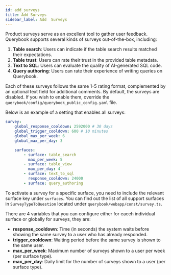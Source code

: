 ```yaml
---
id: add_surveys
title: Add Surveys
sidebar_label: Add  Surveys
---
```


Product surveys serve as an excellent tool to gather user feedback. Querybook supports several kinds of surveys out-of-the-box, including:

1. **Table search**: Users can indicate if the table search results matched their expectations.
2. **Table trust**: Users can rate their trust in the provided table metadata.
3. **Text to SQL**: Users can evaluate the quality of AI-generated SQL code.
4. **Query authoring**: Users can rate their experience of writing queries on Querybook.

Each of these surveys follows the same 1-5 rating format, complemented by an optional text field for additional comments.
By default, the surveys are disabled. If you wish to enable them, override the `querybook/config/querybook_public_config.yaml` file.

Below is an example of a setting that enables all surveys:

```yaml
survey:
    global_response_cooldown: 2592000 # 30 days
    global_trigger_cooldown: 600 # 10 minutes
    global_max_per_week: 6
    global_max_per_day: 3

    surfaces:
        - surface: table_search
          max_per_week: 5
        - surface: table_view
          max_per_day: 4
        - surface: text_to_sql
          response_cooldown: 24000
        - surface: query_authoring
```

To activate a survey for a specific surface, you need to include the relevant surface key under `surfaces`.
You can find out the list of all support surfaces in `SurveyTypeToQuestion` located under `querybook/webapp/const/survey.ts`.

There are 4 variables that you can configure either for eaceh individual surface or globally for surveys, they are:

-   **response_cooldown**: Time (in seconds) the system waits before showing the same survey to a user who has already responded.
-   **trigger_cooldown**: Waiting period before the same survey is shown to the same user.
-   **max_per_week**: Maximum number of surveys shown to a user per week (per surface type).
-   **max_per_day**: Daily limit for the number of surveys shown to a user (per surface type).
